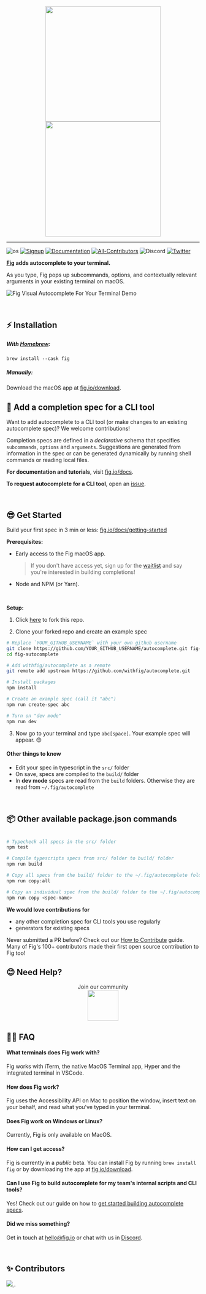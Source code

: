 <p align="center">
    <img width="300" src="https://github.com/withfig/fig/blob/main/static/FigBanner.png?raw=true#gh-light-mode-only"/>
    <img width="300" src="https://github.com/withfig/fig/blob/main/static/FigBannerInverted.png?raw=true#gh-dark-mode-only"/>
</p>

---

![os](https://img.shields.io/badge/os-%20macOS-light)
[![Signup](https://img.shields.io/badge/signup-public%20beta-blueviolet)](https://fig.io?ref=github_autocomplete)
[![Documentation](https://img.shields.io/badge/documentation-black)](https://fig.io/docs/)
[![All-Contributors](https://img.shields.io/github/contributors/withfig/autocomplete)](#Contributors)
![Discord](https://img.shields.io/discord/837809111248535583?color=768ad4&label=discord)
[![Twitter](https://img.shields.io/twitter/follow/fig.svg?style=social&label=Follow)](https://twitter.com/intent/follow?screen_name=fig)

**[Fig](https://fig.io?ref=github_autocomplete) adds autocomplete to your terminal.** 

As you type, Fig pops up subcommands, options, and contextually relevant arguments in your existing terminal on macOS.


![Fig Visual Autocomplete For Your Terminal Demo](https://fig.io/gifs/demo-with-header.gif)

<br/>

## ⚡️ Installation
##### With [Homebrew](https://brew.sh): 
```
brew install --cask fig
```
##### Manually: 
Download the macOS app at [fig.io/download](https://fig.io/download).

## 👋 Add a completion spec for a CLI tool

Want to add autocomplete to a CLI tool (or make changes to an existing autocomplete spec)? We welcome contributions!

Completion specs are defined in a _declarative_ schema that specifies `subcommands`, `options` and `arguments`. Suggestions are generated from information in the spec or can be generated dynamically by running shell commands or reading local files.

**For documentation and tutorials**, visit
[fig.io/docs](https://fig.io/docs).

**To request autocomplete for a CLI tool**, open an [issue](https://github.com/withfig/autocomplete/issues/new/choose).

<br/>

## 😎 Get Started

Build your first spec in 3 min or less: [fig.io/docs/getting-started](https://fig.io/docs/getting-started)

**Prerequisites:**

- Early access to the Fig macOS app.
  > If you don't have access yet, sign up for the [waitlist](https://fig.io) and say you're interested in building completions!
- Node and NPM (or Yarn).

<br/>

**Setup:**

1. Click [here](https://GitHub.com/withfig/autocomplete/fork/) to fork this repo.

2. Clone your forked repo and create an example spec

```bash
# Replace `YOUR_GITHUB_USERNAME` with your own github username
git clone https://github.com/YOUR_GITHUB_USERNAME/autocomplete.git fig-autocomplete
cd fig-autocomplete

# Add withfig/autocomplete as a remote
git remote add upstream https://github.com/withfig/autocomplete.git

# Install packages
npm install

# Create an example spec (call it "abc")
npm run create-spec abc

# Turn on "dev mode"
npm run dev
```

3. Now go to your terminal and type `abc[space]`. Your example spec will appear. 😊

#### Other things to know

- Edit your spec in typescript in the `src/` folder
- On save, specs are compiled to the `build/` folder
- In **dev mode** specs are read from the `build` folders. Otherwise they are read from `~/.fig/autocomplete`

<br/>

## 📦 Other available package.json commands

```bash

# Typecheck all specs in the src/ folder
npm test

# Compile typescripts specs from src/ folder to build/ folder
npm run build

# Copy all specs from the build/ folder to the ~/.fig/autocomplete folder
npm run copy:all

# Copy an individual spec from the build/ folder to the ~/.fig/autocomplete folder
npm run copy <spec-name>
```

**We would love contributions for**
* any other completion spec for CLI tools you use regularly
* generators for existing specs

Never submitted a PR before? Check out our [How to Contribute](https://fig.io/docs/getting-started/contributing) guide. Many of Fig's 100+ contributors made their first open source contribution to Fig too!

## 😊 Need Help?

<p align="center">
    Join our community
<br/>
<a href="https://fig.io/community">
    <img src="http://fig.io/icons/discord-logo-square.png" width="80px" height="80px" /> 
</a>
</p>

## 🙋‍♀️ FAQ

#### What terminals does Fig work with?

Fig works with iTerm, the native MacOS Terminal app, Hyper and the integrated terminal in VSCode.

#### How does Fig work?

Fig uses the Accessibility API on Mac to position the window, insert text on your behalf, and read what you've typed in your terminal.

#### Does Fig work on Windows or Linux?

Currently, Fig is only available on MacOS.

#### How can I get access?

Fig is currently in a _public_ beta. You can install Fig by running `brew install fig` or by downloading the app at [fig.io/download](https://fig.io/download).

#### Can I use Fig to build autocomplete for my team's internal scripts and CLI tools?

Yes! Check out our guide on how to [get started building autocomplete specs](https://fig.io/docs/getting-started).

#### Did we miss something?

Get in touch at hello@fig.io or chat with us in [Discord](https://fig.io/community).

<br/>

## ✨ Contributors

<a href="https://github.com/withfig/autocomplete/graphs/contributors">
  <img src="https://contrib.rocks/image?repo=withfig/autocomplete" />
</a>
<!--  https://contrib.rocks -->
.
